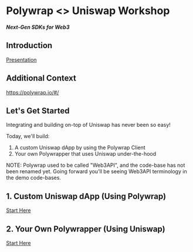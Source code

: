 # Polywrap <> Uniswap Workshop
***Next-Gen SDKs for Web3***

## Introduction
[Presentation](https://www.canva.com/design/DAEp9ePJUQ0/HaHaeo5uC3ERY0iyuLPHMw/view?utm_content=DAEp9ePJUQ0&utm_campaign=designshare&utm_medium=link&utm_source=sharebutton)

## Additional Context
https://polywrap.io/#/

## Let's Get Started
Integrating and building on-top of Uniswap has never been so easy!

Today, we'll build:
1. A custom Uniswap dApp by using the Polywrap Client
2. Your own Polywrapper that uses Uniswap under-the-hood

NOTE: Polywrap used to be called "Web3API", and the code-base has not been renamed yet. Going forward you'll be seeing Web3API terminology in the demo code-bases.

## 1. Custom Uniswap dApp (Using Polywrap)
[Start Here](./dapp/README.md)

## 2. Your Own Polywrapper (Using Uniswap)
[Start Here](./wrapper/README.md)

